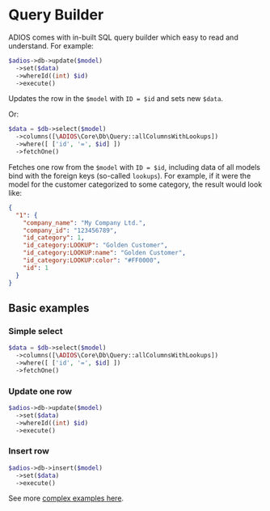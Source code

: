# Query Builder

ADIOS comes with in-built SQL query builder which easy to read and understand. For example:

```php
$adios->db->update($model)
  ->set($data)
  ->whereId((int) $id)
  ->execute()
```

Updates the row in the `$model` with `ID = $id` and sets new `$data`.

Or:

```php
$data = $db->select($model)
  ->columns([\ADIOS\Core\Db\Query::allColumnsWithLookups])
  ->where([ ['id', '=', $id] ])
  ->fetchOne()
```

Fetches one row from the `$model` with `ID = $id`, including data of all models bind with the foreign keys (so-called `lookups`). For example, if it were the model for the customer categorized to some category, the result would look like:

```json
{
  "1": {
    "company_name": "My Company Ltd.",
    "company_id": "123456789",
    "id_category": 1,
    "id_category:LOOKUP": "Golden Customer",
    "id_category:LOOKUP:name": "Golden Customer",
    "id_category:LOOKUP:color": "#FF0000",
    "id": 1
  }
}
```

## Basic examples


### Simple select

```php
$data = $db->select($model)
  ->columns([\ADIOS\Core\Db\Query::allColumnsWithLookups])
  ->where([ ['id', '=', $id] ])
  ->fetchOne()
```

### Update one row
```php
$adios->db->update($model)
  ->set($data)
  ->whereId((int) $id)
  ->execute()
```

### Insert row

```php
$adios->db->insert($model)
  ->set($data)
  ->execute()
```

See more [complex examples here](query-builder-examples.md).
